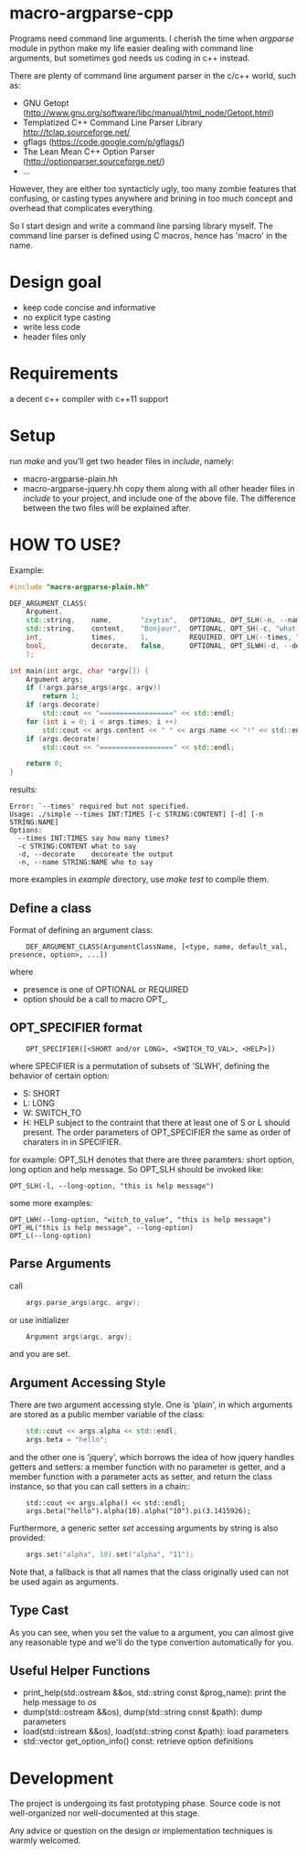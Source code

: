 macro-argparse-cpp
===================

Programs need command line arguments. I cherish the time when *argparse* module
in python make my life easier dealing with command line arguments, but sometimes
god needs us coding in c++ instead.

There are plenty of command line argument parser in the c/c++ world, such as:
+ GNU Getopt (http://www.gnu.org/software/libc/manual/html_node/Getopt.html)
+ Templatized C++ Command Line Parser Library http://tclap.sourceforge.net/
+ gflags (https://code.google.com/p/gflags/)
+ The Lean Mean C++ Option Parser (http://optionparser.sourceforge.net/)
+ ...

However, they are either too syntacticly ugly, too many zombie features that confusing,
or casting types anywhere and brining in too much concept and overhead that
complicates everything.

So I start design and write a command line parsing library myself. The command
line parser is defined using C macros, hence has 'macro' in the name.


Design goal
===========
+ keep code concise and informative
+ no explicit type casting
+ write less code
+ header files only

Requirements
============
a decent c++ compiler with c++11 support

Setup
=====
run *make* and you'll get two header files in *include*, namely:
+ macro-argparse-plain.hh
+ macro-argparse-jquery.hh
copy them along with all other header files in *include* to your project,
and include one of the above file. The difference between the two files
will be explained after.

HOW TO USE?
===========
Example:
```cpp
#include "macro-argparse-plain.hh"

DEF_ARGUMENT_CLASS(
	Argument,
	std::string,	name,		"zxytim",	OPTIONAL, OPT_SLH(-n, --name, "who to say"),
	std::string,	content,	"Bonjour",	OPTIONAL, OPT_SH(-c, "what to say"),
	int,			times,		1,			REQUIRED, OPT_LH(--times, "say how many times?"),
	bool,			decorate,	false,		OPTIONAL, OPT_SLWH(-d, --decorate, true, "decoreate the output")
	);

int main(int argc, char *argv[]) {
	Argument args;
	if (!args.parse_args(argc, argv))
		return 1;
	if (args.decorate)
		std::cout << "==================" << std::endl;
	for (int i = 0; i < args.times; i ++)
		std::cout << args.content << " " << args.name << "!" << std::endl;
	if (args.decorate)
		std::cout << "==================" << std::endl;

	return 0;
}
```

results:
```
Error: `--times' required but not specified.
Usage: ./simple --times INT:TIMES [-c STRING:CONTENT] [-d] [-n STRING:NAME]
Options:
  --times INT:TIMES say how many times?
  -c STRING:CONTENT what to say
  -d, --decorate    decoreate the output
  -n, --name STRING:NAME who to say
```
more examples in *example* directory, use *make test* to compile them.


Define a class
--------------

Format of defining an argument class:
```
	DEF_ARGUMENT_CLASS(ArgumentClassName, [<type, name, default_val, presence, option>, ...])
```
where
+ presence is one of OPTIONAL or REQUIRED
+ option should be a call to macro OPT_<SPECIFIER>.


OPT_SPECIFIER format
--------------------

```
	OPT_SPECIFIER([<SHORT and/or LONG>, <SWITCH_TO_VAL>, <HELP>])
```
where SPECIFIER is a permutation of subsets of 'SLWH', defining the behavior of certain option:
+ S: SHORT
+ L: LONG
+ W: SWITCH_TO
+ H: HELP
subject to the contraint that there at least one of S or L should present.
The order parameters of OPT_SPECIFIER the same as order of charaters in in SPECIFIER.

for example: OPT_SLH denotes that there are three paramters: short option, long
option and help message. So OPT_SLH should be invoked like:

	OPT_SLH(-l, --long-option, "this is help message")

some more examples:

	OPT_LWH(--long-option, "witch_to_value", "this is help message")
	OPT_HL("this is help message", --long-option)
	OPT_L(--long-option)

Parse Arguments
-----------
call
```cpp
	args.parse_args(argc, argv);
```
or use initializer
```cpp
	Argument args(argc, argv);
```
and you are set.

Argument Accessing Style
------------------------
There are two argument accessing style. One is 'plain', in which arguments are
stored as a public member variable of the class:
```cpp
	std::cout << args.alpha << std::endl;
	args.beta = "hello";
```
and the other one is 'jquery', which borrows the idea of how jquery handles
getters and setters: a member function with no parameter is getter, and
a member function with a parameter acts as setter, and return the class instance,
so that you can call setters in a chain::
```
	std::cout << args.alpha() << std::endl;
	args.beta("hello").alpha(10).alpha("10").pi(3.1415926);
```

Furthermore, a generic setter *set* accessing arguments by string is also provided:
```cpp
	args.set("alpha", 10).set("alpha", "11");
```

Note that, a fallback is that  all names that the class originally used can not be
used again as arguments.


Type Cast
---------
As you can see, when you set the value to a argument, you can almost give
any reasonable type and we'll do the type convertion automatically for you.


Useful Helper Functions
-----------------------
+ print_help(std::ostream &&os, std::string const &prog_name): print the help message to *os*
+ dump(std::ostream &&os), dump(std::string const &path): dump parameters
+ load(std::istream &&os), load(std::string const &path): load parameters
+ std::vector<OptionInfo> get_option_info() const: retrieve option definitions


Development
===========
The project is undergoing its fast prototyping phase. Source code
is not well-organized nor well-documented at this stage.

Any advice or question on the design or implementation techniques is warmly welcomed.

